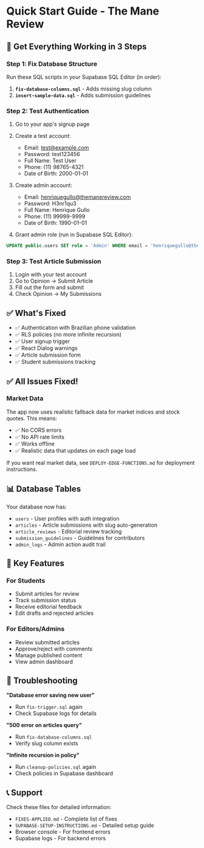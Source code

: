 # Quick Start Guide - The Mane Review

## 🚀 Get Everything Working in 3 Steps

### Step 1: Fix Database Structure
Run these SQL scripts in your Supabase SQL Editor (in order):

1. **`fix-database-columns.sql`** - Adds missing slug column
2. **`insert-sample-data.sql`** - Adds submission guidelines

### Step 2: Test Authentication
1. Go to your app's signup page
2. Create a test account:
   - Email: test@example.com
   - Password: test123456
   - Full Name: Test User
   - Phone: (11) 98765-4321
   - Date of Birth: 2000-01-01

3. Create admin account:
   - Email: henriquegullo@themanereview.com
   - Password: H3nr1qu3
   - Full Name: Henrique Gullo
   - Phone: (11) 99999-9999
   - Date of Birth: 1990-01-01

4. Grant admin role (run in Supabase SQL Editor):
```sql
UPDATE public.users SET role = 'Admin' WHERE email = 'henriquegullo@themanereview.com';
```

### Step 3: Test Article Submission
1. Login with your test account
2. Go to Opinion → Submit Article
3. Fill out the form and submit
4. Check Opinion → My Submissions

## ✅ What's Fixed

- ✅ Authentication with Brazilian phone validation
- ✅ RLS policies (no more infinite recursion)
- ✅ User signup trigger
- ✅ React Dialog warnings
- ✅ Article submission form
- ✅ Student submissions tracking

## ✅ All Issues Fixed!

### Market Data
The app now uses realistic fallback data for market indices and stock quotes. This means:
- ✅ No CORS errors
- ✅ No API rate limits
- ✅ Works offline
- ✅ Realistic data that updates on each page load

If you want real market data, see `DEPLOY-EDGE-FUNCTIONS.md` for deployment instructions.

## 📊 Database Tables

Your database now has:
- `users` - User profiles with auth integration
- `articles` - Article submissions with slug auto-generation
- `article_reviews` - Editorial review tracking
- `submission_guidelines` - Guidelines for contributors
- `admin_logs` - Admin action audit trail

## 🔑 Key Features

### For Students
- Submit articles for review
- Track submission status
- Receive editorial feedback
- Edit drafts and rejected articles

### For Editors/Admins
- Review submitted articles
- Approve/reject with comments
- Manage published content
- View admin dashboard

## 🐛 Troubleshooting

**"Database error saving new user"**
- Run `fix-trigger.sql` again
- Check Supabase logs for details

**"500 error on articles query"**
- Run `fix-database-columns.sql`
- Verify slug column exists

**"Infinite recursion in policy"**
- Run `cleanup-policies.sql` again
- Check policies in Supabase dashboard

## 📞 Support

Check these files for detailed information:
- `FIXES-APPLIED.md` - Complete list of fixes
- `SUPABASE-SETUP-INSTRUCTIONS.md` - Detailed setup guide
- Browser console - For frontend errors
- Supabase logs - For backend errors
